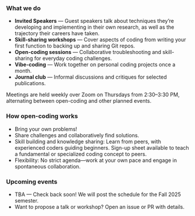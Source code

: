 ### What we do
- **Invited Speakers** — Guest speakers talk about techniques they’re developing and implementing in their own research, as well as the trajectory their careers have taken.
- **Skill-sharing workshops** — Cover aspects of coding from writing your first function to backing up and sharing Git repos.
- **Open-coding sessions** — Collaborative troubleshooting and skill-sharing for everyday coding challenges.
- **Vibe-coding** — Work together on personal coding projects once a month.
- **Journal club** — Informal discussions and critiques for selected publications.

Meetings are held weekly over Zoom on Thursdays from 2:30–3:30 PM, alternating between open-coding and other planned events.

### How open-coding works
- Bring your own problems!
- Share challenges and collaboratively find solutions.
- Skill building and knowledge sharing: Learn from peers, with experienced coders guiding beginners. Sign-up sheet available to teach a fundamental or specialized coding concept to peers.
- Flexibility: No strict agenda—work at your own pace and engage in spontaneous collaboration.

### Upcoming events
- TBA — Check back soon! We will post the schedule for the Fall 2025 semester.
- Want to propose a talk or workshop? Open an issue or PR with details.
